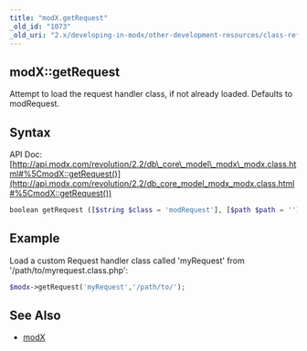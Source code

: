 ```yaml
---
title: "modX.getRequest"
_old_id: "1073"
_old_uri: "2.x/developing-in-modx/other-development-resources/class-reference/modx/modx.getrequest"
---
```


## modX::getRequest

Attempt to load the request handler class, if not already loaded. Defaults to modRequest.

## Syntax

API Doc: [http://api.modx.com/revolution/2.2/db\_core\_model\_modx\_modx.class.html#%5CmodX::getRequest()](http://api.modx.com/revolution/2.2/db_core_model_modx_modx.class.html#%5CmodX::getRequest())

``` php
boolean getRequest ([$string $class = 'modRequest'], [$path $path = ''])
```

## Example

Load a custom Request handler class called 'myRequest' from '/path/to/myrequest.class.php':

``` php
$modx->getRequest('myRequest','/path/to/');
```

## See Also

- [modX](extending-modx/core-model/modx "modX")